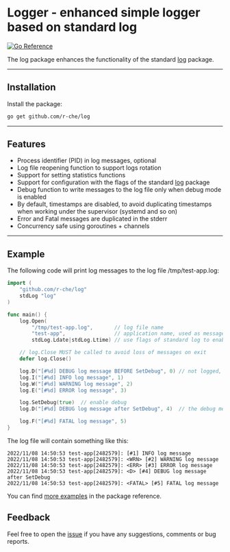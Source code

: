 Logger - enhanced simple logger based on standard log
==========

[![Go Reference](https://pkg.go.dev/badge/github.com/r-che/log.svg)](https://pkg.go.dev/github.com/r-che/log)

The log package enhances the functionality of the standard [log] package.

[log]: https://pkg.go.dev/log

-------------------------
## Installation

Install the package:

```bash
go get github.com/r-che/log
```
-------------------------

## Features

  * Process identifier (PID) in log messages, optional
  * Log file reopening function to support logs rotation
  * Support for setting statistics functions
  * Support for configuration with the flags of the standard [log] package
  * Debug function to write messages to the log file only when debug mode is enabled
  * By default, timestamps are disabled, to avoid duplicating timestamps when working under the supervisor (systemd and so on)
  * Error and Fatal messages are duplicated in the stderr
  * Concurrency safe using goroutines + channels

-------------------------

## Example

The following code will print log messages to the log file /tmp/test-app.log:
```go
import (
    "github.com/r-che/log"
    stdLog "log"
)

func main() {
    log.Open(
        "/tmp/test-app.log",       // log file name
        "test-app",                // application name, used as messages prefix
        stdLog.Ldate|stdLog.Ltime) // use flags of standard log to enable timestamps

    // log.Close MUST be called to avoid loss of messages on exit
    defer log.Close()

    log.D("[#%d] DEBUG log message BEFORE SetDebug", 0) // not logged, because debug is not enabled
    log.I("[#%d] INFO log message", 1)
    log.W("[#%d] WARNING log message", 2)
    log.E("[#%d] ERROR log message", 3)

    log.SetDebug(true)  // enable debug
    log.D("[#%d] DEBUG log message after SetDebug", 4)  // the debug message is now logged

    log.F("[#%d] FATAL log message", 5)
}
```

The log file will contain something like this:
```
2022/11/08 14:50:53 test-app[2482579]: [#1] INFO log message
2022/11/08 14:50:53 test-app[2482579]: <WRN> [#2] WARNING log message
2022/11/08 14:50:53 test-app[2482579]: <ERR> [#3] ERROR log message
2022/11/08 14:50:53 test-app[2482579]: <D> [#4] DEBUG log message after SetDebug
2022/11/08 14:50:53 test-app[2482579]: <FATAL> [#5] FATAL log message
```

You can find [more examples] in the package reference.

[more examples]: https://pkg.go.dev/github.com/r-che/log#pkg-examples

## Feedback

Feel free to open the [issue] if you have any suggestions, comments or bug reports.

[issue]: https://github.com/r-che/log/issues
